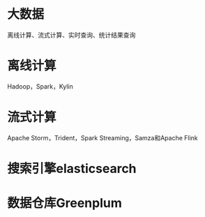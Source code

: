 # 大数据
离线计算、流式计算、实时查询、统计结果查询

# 离线计算
Hadoop，Spark，Kylin

# 流式计算
Apache Storm，Trident，Spark Streaming，Samza和Apache Flink

# 搜索引擎elasticsearch

# 数据仓库Greenplum

